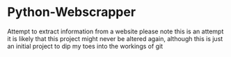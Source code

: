 # Python-Webscrapper
Attempt to extract information from a website
please note this is an attempt
it is likely that this project might never be altered again, although this is just an initial project
to dip my toes into the workings of git
